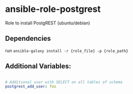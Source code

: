 # ansible-role-postgrest
Role to install PostgREST (ubuntu/debian)

## Dependencies
run `ansible-galaxy install -r {role_file} -p {role_path}`

## Additional Variables:

```yaml

# Additional user with SELECT on all tables of schema
postgrest_add_user: foo

```